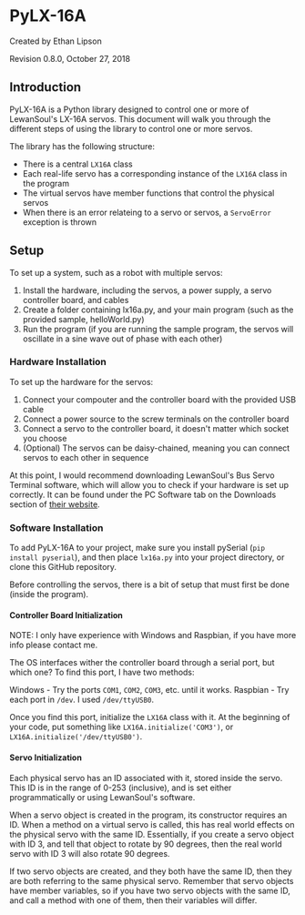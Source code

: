 # PyLX-16A
Created by Ethan Lipson

Revision 0.8.0, October 27, 2018

## Introduction
PyLX-16A is a Python library designed to control one or more of LewanSoul's LX-16A servos. This document will walk you through the different steps of using the library to control one or more servos.

The library has the following structure:
* There is a central `LX16A` class
* Each real-life servo has a corresponding instance of the `LX16A` class in the program
* The virtual servos have member functions that control the physical servos
* When there is an error relateing to a servo or servos, a `ServoError` exception is thrown

## Setup

To set up a system, such as a robot with multiple servos:
1. Install the hardware, including the servos, a power supply, a servo controller board, and cables
2. Create a folder containing lx16a.py, and your main program (such as the provided sample, helloWorld.py)
3. Run the program (if you are running the sample program, the servos will oscillate in a sine wave out of phase with each other)

### Hardware Installation

To set up the hardware for the servos:
1. Connect your compouter and the controller board with the provided USB cable
2. Connect a power source to the screw terminals on the controller board
3. Connect a servo to the controller board, it doesn't matter which socket you choose
4. (Optional) The servos can be daisy-chained, meaning you can connect servos to each other in sequence

At this point, I would recommend downloading LewanSoul's Bus Servo Terminal software, which will allow you to check if your hardware is set up correctly. It can be found under the PC Software tab on the Downloads section of [their website](https://lewansoul.com/).

### Software Installation

To add PyLX-16A to your project, make sure you install pySerial (`pip install pyserial`), and then place `lx16a.py` into your project directory, or clone this GitHub repository.

Before controlling the servos, there is a bit of setup that must first be done (inside the program).

#### Controller Board Initialization

NOTE: I only have experience with Windows and Raspbian, if you have more info please contact me.

The OS interfaces wither the controller board through a serial port, but which one? To find this port, I have two methods:

Windows - Try the ports `COM1`, `COM2`, `COM3`, etc. until it works.
Raspbian - Try each port in `/dev`. I used `/dev/ttyUSB0`.

Once you find this port, initialize the `LX16A` class with it. At the beginning of your code, put something like `LX16A.initialize('COM3')`, or `LX16A.initialize('/dev/ttyUSB0')`.

#### Servo Initialization

Each physical servo has an ID associated with it, stored inside the servo. This ID is in the range of 0-253 (inclusive), and is set either programmatically or using LewanSoul's software.

When a servo object is created in the program, its constructor requires an ID. When a method on a virtual servo is called, this has real world effects on the physical servo with the same ID. Essentially, if you create a servo object with ID 3, and tell that object to rotate by 90 degrees, then the real world servo with ID 3 will also rotate 90 degrees.

If two servo objects are created, and they both have the same ID, then they are both referring to the same physical servo. Remember that servo objects have member variables, so if you have two servo objects with the same ID, and call a method with one of them, then their variables will differ.
